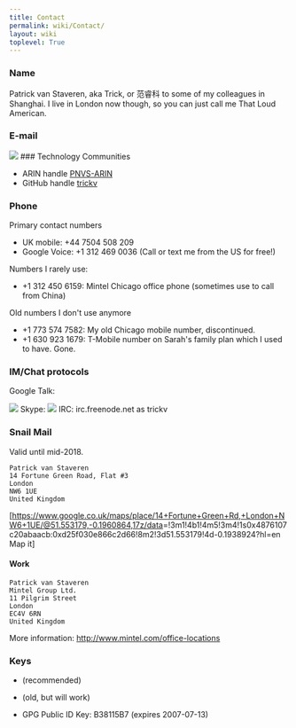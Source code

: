 ```yaml
---
title: Contact
permalink: wiki/Contact/
layout: wiki
toplevel: True
---
```


### Name

Patrick van Staveren, aka Trick, or 范睿科 to some of my colleagues in
Shanghai. I live in London now though, so you can just call me That Loud
American.

### E-mail

<html>
<img src="/util/textimage.php?text=trick.fancy-a.vanstaveren.us&size=10">

</html>
### Technology Communities

-   ARIN handle [PNVS-ARIN](http://whois.arin.net/rest/poc/PNVS-ARIN)
-   GitHub handle [trickv](https://github.com/trickv)

### Phone

Primary contact numbers

-   UK mobile: +44 7504 508 209
-   Google Voice: +1 312 469 0036 (Call or text me from the US for
    free!)

Numbers I rarely use:

-   +1 312 450 6159: Mintel Chicago office phone (sometimes use to call
    from China)

Old numbers I don't use anymore

-   +1 773 574 7582: My old Chicago mobile number, discontinued.
-   +1 630 923 1679: T-Mobile number on Sarah's family plan which I used
    to have. Gone.

### IM/Chat protocols

Google Talk:

<html>
<img src="/util/textimage.php?text=trickv.fancy-a.gmail.com&size=10">

</html>
Skype:

<html>
<img src="/util/textimage.php?text=patrick.van.staveren&size=10">

</html>
IRC: irc.freenode.net as trickv

### Snail Mail

Valid until mid-2018.

`Patrick van Staveren`  
`14 Fortune Green Road, Flat #3`  
`London`  
`NW6 1UE`  
`United Kingdom`

\[<https://www.google.co.uk/maps/place/14+Fortune+Green+Rd,+London+NW6+1UE/@51.553179,-0.1960864,17z/data>=!3m1!4b1!4m5!3m4!1s0x4876107c20abaacb:0xd25f030e866c2d66!8m2!3d51.553179!4d-0.1938924?hl=en
Map it\]

#### Work

`Patrick van Staveren`  
`Mintel Group Ltd.`  
`11 Pilgrim Street`  
`London`  
`EC4V 6RN`  
`United Kingdom`

More information: <http://www.mintel.com/office-locations>

### Keys

-   (recommended)

-   (old, but will work)

-   GPG Public ID Key: B38115B7 (expires 2007-07-13)

